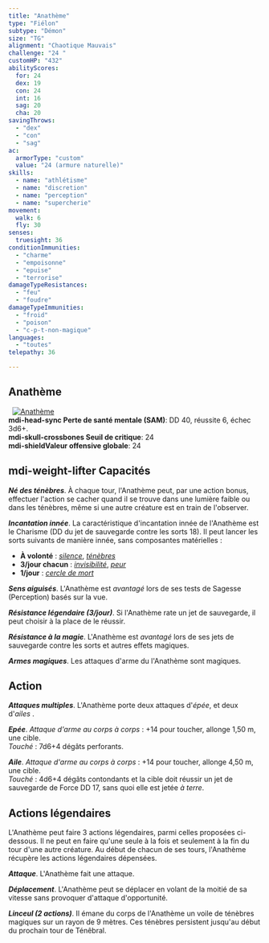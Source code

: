 ```yaml
---
title: "Anathème"
type: "Fiélon"
subtype: "Démon"
size: "TG"
alignment: "Chaotique Mauvais"
challenge: "24 "
customHP: "432"
abilityScores:
  for: 24
  dex: 19
  con: 24
  int: 16
  sag: 20
  cha: 20
savingThrows:
  - "dex"
  - "con"
  - "sag"
ac:
  armorType: "custom"
  value: "24 (armure naturelle)"
skills:
  - name: "athlétisme"
  - name: "discretion"
  - name: "perception"
  - name: "supercherie"
movement:
  walk: 6
  fly: 30
senses:
  truesight: 36
conditionImmunities:
  - "charme"
  - "empoisonne"
  - "epuise"
  - "terrorise"
damageTypeResistances:
  - "feu"
  - "foudre"
damageTypeImmunities:
  - "froid"
  - "poison"
  - "c-p-t-non-magique"
languages:
  - "toutes"
telepathy: 36

---
```

## Anathème
&nbsp;
[![Anathème](https://www.douaratil.fr/illustrations/fielon/anatheme300.jpeg)](https://www.douaratil.fr/illustrations/fielon/anatheme.jpeg)  
**<v-icon>mdi-head-sync</v-icon> Perte de santé mentale (SAM)**: DD 40, réussite 6, échec 3d6+.  
**<v-icon>mdi-skull-crossbones</v-icon> Seuil de critique**: 24        
**<v-icon>mdi-shield</v-icon>Valeur offensive globale**: 24    
## <v-icon>mdi-weight-lifter</v-icon> Capacités
_**Né des ténèbres**_. À chaque tour, l'Anathème peut, par une action bonus, effectuer l'action se cacher quand il se trouve dans une lumière faible ou dans les ténèbres, même si une autre créature est en train de l'observer.

_**Incantation innée**_. La caractéristique d'incantation innée de l'Anathème est le Charisme (DD du jet de sauvegarde contre les sorts 18). Il peut lancer les sorts suivants de manière innée, sans composantes matérielles :
* **À volonté** : [_silence_](/grimoire/silence/), [_ténèbres_](/grimoire/tenebres/)
* **3/jour chacun** : [_invisibilité_](/grimoire/invisibilite/), [_peur_](/grimoire/peur/)
* **1/jour** : [_cercle de mort_](/grimoire/cercle-de-mort/)

_**Sens aiguisés**_. L'Anathème est _avantagé_ lors de ses tests de Sagesse (Perception) basés sur la vue.

_**Résistance légendaire (3/jour)**_. Si l'Anathème rate un jet de sauvegarde, il peut choisir à la place de le réussir.

_**Résistance à la magie**_. L'Anathème est _avantagé_ lors de ses jets de sauvegarde contre les sorts et autres effets magiques.

_**Armes magiques**_. Les attaques d'arme du l'Anathème sont magiques.

## Action
_**Attaques multiples**_. L'Anathème porte deux attaques d'_épée_, et deux d'_ailes_ .

_**Epée**_. _Attaque d'arme au corps à corps_ : +14 pour toucher, allonge 1,50 m, une cible.  
_Touché_ : 7d6+4 dégâts perforants.

_**Aile**_. _Attaque d'arme au corps à corps_ : +14 pour toucher, allonge 4,50 m, une cible.  
_Touché_ : 4d6+4 dégâts contondants et la cible doit réussir un jet de sauvegarde de Force DD 17, sans quoi elle est jetée _à terre_.


## Actions légendaires
L'Anathème peut faire 3 actions légendaires, parmi celles proposées ci-dessous. Il ne peut en faire qu'une seule à la fois et seulement à la fin du tour d'une autre créature. Au début de chacun de ses tours, l'Anathème récupère les actions légendaires dépensées.

_**Attaque**_. L'Anathème fait une attaque.

_**Déplacement**_. L'Anathème peut se déplacer en volant de la moitié de sa vitesse sans provoquer d'attaque d'opportunité.

_**Linceul (2 actions)**_. Il émane du corps de l'Anathème un voile de ténèbres magiques sur un rayon de 9 mètres. Ces ténèbres persistent jusqu'au début du prochain tour de Ténêbral.
